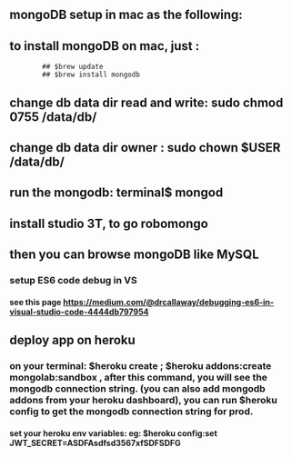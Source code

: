 ## mongoDB setup in mac as the following: 

## to install mongoDB on mac, just : 
            ## $brew update
            ## $brew install mongodb 
## change db data dir read and write: sudo chmod 0755 /data/db/
## change db data dir owner : sudo chown $USER /data/db/
## run the mongodb:  terminal$ mongod
## install studio 3T,  to go robomongo 
##  then you can browse mongoDB like MySQL

### setup ES6 code debug in VS
#### see this page https://medium.com/@drcallaway/debugging-es6-in-visual-studio-code-4444db797954

## deploy app on heroku
### on your terminal:  $heroku create ;  $heroku addons:create mongolab:sandbox , after this command, you will see the mongodb connection string.  (you can also add mongodb addons from your heroku dashboard), you can run $heroku config to get the mongodb connection string for prod.
#### set your heroku env variables:   eg:  $heroku config:set JWT_SECRET=ASDFAsdfsd3567xfSDFSDFG